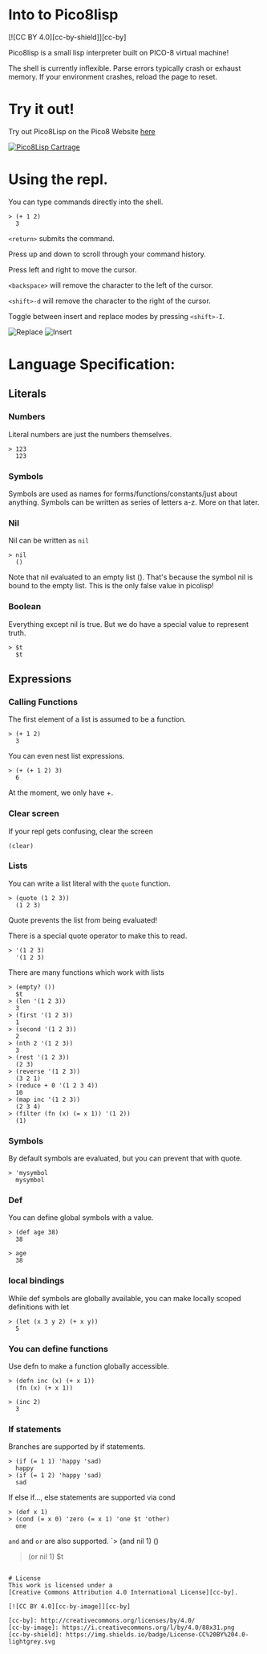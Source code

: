 # Into to Pico8lisp

[![CC BY 4.0][cc-by-shield]][cc-by]

Pico8lisp is a small lisp interpreter built on PICO-8 virtual machine!

The shell is currently inflexible. Parse errors typically crash or exhaust memory.
If your environment crashes, reload the page to reset.

# Try it out!

Try out Pico8Lisp on the Pico8 Website [here](https://www.lexaloffle.com/bbs/?pid=96658#p)

[![Pico8Lisp Cartrage](pico8lisp.p8.png)](https://www.lexaloffle.com/bbs/?pid=96658#p)

# Using the repl.

You can type commands directly into the shell.
```
> (+ 1 2)
  3
```

`<return>` submits the command.

Press up and down to scroll through your command history.

Press left and right to move the cursor.

`<backspace>` will remove the character to the left of the cursor.

`<shift>-d` will remove the character to the right of the cursor.

Toggle between insert and replace modes by pressing `<shift>-I`.

![Replace](replace.gif) ![Insert](insert.gif)

# Language Specification:
## Literals
### Numbers
Literal numbers are just the numbers themselves.

```
> 123
  123
```
### Symbols
Symbols are used as names for forms/functions/constants/just about anything. Symbols can be written as series of letters a-z. More on that later.

### Nil
Nil can be written as `nil`

```
> nil
  ()
```

Note that nil evaluated to an empty list (). That's because the symbol nil is bound to the empty list. This is the only false value in picolisp!

### Boolean

Everything except nil is true.
But we do have a special value to represent truth.

```
> $t
  $t
```

## Expressions

### Calling Functions

The first element of a list is assumed to be a function.

```
> (+ 1 2)
  3
```
You can even nest list expressions.

```
> (+ (+ 1 2) 3)
  6
```

At the moment, we only have +.

### Clear screen
If your repl gets confusing, clear the screen

```
(clear)
```

### Lists

You can write a list literal with the `quote` function.

```
> (quote (1 2 3))
  (1 2 3)
```

Quote prevents the list from being evaluated!

There is a special quote operator to make this to read.

```
> '(1 2 3)
  '(1 2 3)
```

There are many functions which work with lists
```
> (empty? ())
  $t
> (len '(1 2 3))
  3
> (first '(1 2 3))
  1
> (second '(1 2 3))
  2
> (nth 2 '(1 2 3))
  3
> (rest '(1 2 3))
  (2 3)
> (reverse '(1 2 3))
  (3 2 1)
> (reduce + 0 '(1 2 3 4))
  10
> (map inc '(1 2 3))
  (2 3 4)
> (filter (fn (x) (= x 1)) '(1 2))
  (1)
```
### Symbols

By default symbols are evaluated, but you can prevent that with quote.

```
> 'mysymbol
  mysymbol
```

### Def
You can define global symbols with a value.

```
> (def age 38)
  38

> age
  38
```

### local bindings
While def symbols are globally available, you can make locally scoped definitions with let

```
> (let (x 3 y 2) (+ x y))
  5
```

### You can define functions
Use defn to make a function globally accessible.

```
> (defn inc (x) (+ x 1))
  (fn (x) (+ x 1))

> (inc 2)
  3
```

### If statements
Branches are supported by if statements.

```
> (if (= 1 1) 'happy 'sad)
  happy
> (if (= 1 2) 'happy 'sad)
  sad
```

If else if..., else statements are supported via cond

```
> (def x 1)
> (cond (= x 0) 'zero (= x 1) 'one $t 'other)
  one
```

`and` and `or` are also supported.
`> (and nil 1)
  ()
> (or nil 1)
  $t
```

# License
This work is licensed under a
[Creative Commons Attribution 4.0 International License][cc-by].

[![CC BY 4.0][cc-by-image]][cc-by]

[cc-by]: http://creativecommons.org/licenses/by/4.0/
[cc-by-image]: https://i.creativecommons.org/l/by/4.0/88x31.png
[cc-by-shield]: https://img.shields.io/badge/License-CC%20BY%204.0-lightgrey.svg

